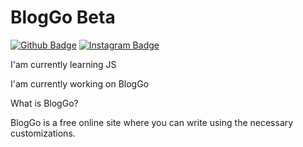 # BlogGo Beta
[![Github Badge](https://img.shields.io/badge/-Github-000?style=quare&labelColor=000&logo=Github&logoColor=white&link=link)](https://github.com/Talha-Dag)
[![Instagram Badge](https://img.shields.io/badge/-Instagram-C13584?style=flat-quare&labelColor=C13584&logo=instagram&logoColor=white&link=link)](https://www.instagram.com/t.dag6/?igshid=MzRlODBiNWFlZA%3D%3D)

I'am currently learning JS

I'am currently working on BlogGo

What is BlogGo?

BlogGo is a free online site where you can write using the necessary customizations.


